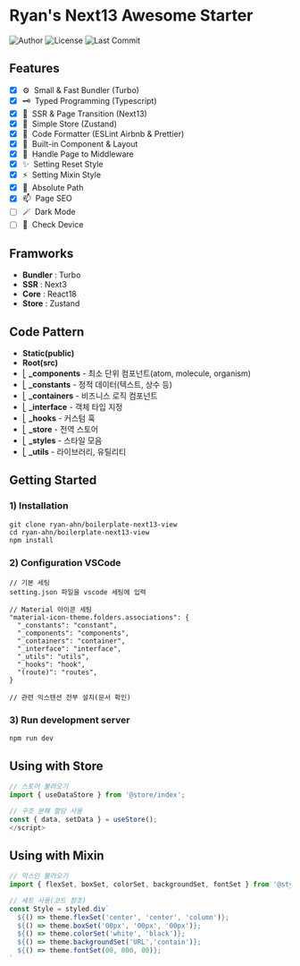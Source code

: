 # Ryan's Next13 Awesome Starter

![Author](https://img.shields.io/badge/Author-ryan-orange.svg)
![License](https://img.shields.io/badge/License-MIT-blue.svg)
![Last Commit](https://img.shields.io/github/last-commit/ryan-ahn/boilerplate-next13-view)

## Features
- [x] ⚙️&nbsp;&nbsp;Small & Fast Bundler (Turbo)
- [x] 🗝️&nbsp;&nbsp;Typed Programming (Typescript)
- [x] 🧩&nbsp;&nbsp;SSR & Page Transition (Next13)
- [x] 🕋&nbsp;&nbsp;Simple Store (Zustand)
- [x] 📙&nbsp;&nbsp;Code Formatter (ESLint Airbnb & Prettier)
- [x] 🧵&nbsp;&nbsp;Built-in Component & Layout
- [x] 🚰&nbsp;&nbsp;Handle Page to Middleware
- [x] ✨&nbsp;&nbsp;Setting Reset Style
- [x] ⚡️&nbsp;&nbsp;Setting Mixin Style
- [x] 📍&nbsp;&nbsp;Absolute Path
- [x] 📫&nbsp;&nbsp;Page SEO
- [ ] 🪄&nbsp;&nbsp;Dark Mode
- [ ] 📱&nbsp;&nbsp;Check Device

## Framworks
- **Bundler** : Turbo
- **SSR** : Next3
- **Core** : React18
- **Store** : Zustand

## Code Pattern
- **Static(public)**
- **Root(src)** <br/>
- ⎣&nbsp;**_components** - 최소 단위 컴포넌트(atom, molecule, organism) <br/>
- ⎣&nbsp;**_constants** - 정적 데이터(텍스트, 상수 등) <br/>
- ⎣&nbsp;**_containers** - 비즈니스 로직 컴포넌트 <br/>
- ⎣&nbsp;**_interface** - 객체 타입 지정 <br/>
- ⎣&nbsp;**_hooks** - 커스텀 훅 <br/>
- ⎣&nbsp;**_store** - 전역 스토어 <br/>
- ⎣&nbsp;**_styles** - 스타일 모음<br/>
- ⎣&nbsp;**_utils** - 라이브러리, 유틸리티<br/>


## Getting Started
### 1) Installation
```shell
git clone ryan-ahn/boilerplate-next13-view
cd ryan-ahn/boilerplate-next13-view
npm install
```
### 2) Configuration VSCode
```
// 기본 세팅
setting.json 파일을 vscode 세팅에 입력

// Material 아이콘 세팅
"material-icon-theme.folders.associations": {
  "_constants": "constant",
  "_components": "components",
  "_containers": "container",
  "_interface": "interface",
  "_utils": "utils",
  "_hooks": "hook",
  "(route)": "routes",
}

// 관련 익스텐션 전부 설치(문서 확인)
```
### 3) Run development server
```shell
npm run dev
```

## Using with Store

```javascript
// 스토어 불러오기
import { useDataStore } from '@store/index';

// 구조 분해 할당 사용
const { data, setData } = useStore();
</script>
```

## Using with Mixin

```javascript
// 믹스인 불러오기
import { flexSet, boxSet, colorSet, backgroundSet, fontSet } from '@styles/mixin';

// 세트 사용(코드 참조)
const Style = styled.div`
  ${() => theme.flexSet('center', 'center', 'column')};
  ${() => theme.boxSet('00px', '00px', '00px')};
  ${() => theme.colorSet('white', 'black')};
  ${() => theme.backgroundSet('URL','contain')};
  ${() => theme.fontSet(00, 000, 00)};
`
```

